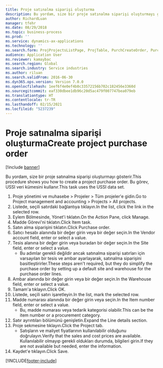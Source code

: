 ```yaml
---
title: Proje satınalma siparişi oluşturma
description: Bu yordam, size bir proje satınalma siparişi oluşturmayı gösterir.
author: RichardLuan
manager: tfehr
ms.date: 08/29/2018
ms.topic: business-process
ms.prod: ''
ms.service: dynamics-ax-applications
ms.technology: ''
ms.search.form: ProjProjectsListPage, ProjTable, PurchCreateOrder, PurchTable, PurchTablePart, InventItemIdLookupPurchase
audience: Application User
ms.reviewer: kamaybac
ms.search.region: Global
ms.search.industry: Service industries
ms.author: riluan
ms.search.validFrom: 2016-06-30
ms.dyn365.ops.version: Version 7.0.0
ms.openlocfilehash: 1eef6f4e0ef4b0c33572156b702c182456e3360d
ms.sourcegitcommit: eaf330dbee1db96c20d5ac479f007747bea079eb
ms.translationtype: HT
ms.contentlocale: tr-TR
ms.lasthandoff: 02/15/2021
ms.locfileid: "5237239"
---
```

# <a name="create-project-purchase-order"></a><span data-ttu-id="01b14-103">Proje satınalma siparişi oluşturma</span><span class="sxs-lookup"><span data-stu-id="01b14-103">Create project purchase order</span></span>

[!include [banner](../../includes/banner.md)]

<span data-ttu-id="01b14-104">Bu yordam, size bir proje satınalma siparişi oluşturmayı gösterir.</span><span class="sxs-lookup"><span data-stu-id="01b14-104">This procedure shows you how to create a project purchase order.</span></span> <span data-ttu-id="01b14-105">Bu görev, USSI veri kümesini kullanır.</span><span class="sxs-lookup"><span data-stu-id="01b14-105">This task uses the USSI data set.</span></span>

1. <span data-ttu-id="01b14-106">Proje yönetimi ve muhasebe > Projeler > Tüm projeler'e gidin.</span><span class="sxs-lookup"><span data-stu-id="01b14-106">Go to Project management and accounting > Projects > All projects.</span></span>
2. <span data-ttu-id="01b14-107">Listede, seçili satırdaki bağlantıya tıklayın.</span><span class="sxs-lookup"><span data-stu-id="01b14-107">In the list, click the link in the selected row.</span></span>
3. <span data-ttu-id="01b14-108">Eylem Bölmesinde, Yönet'i tıklatın.</span><span class="sxs-lookup"><span data-stu-id="01b14-108">On the Action Pane, click Manage.</span></span>
4. <span data-ttu-id="01b14-109">Madde Görevi'ni tıklatın.</span><span class="sxs-lookup"><span data-stu-id="01b14-109">Click Item task.</span></span>
5. <span data-ttu-id="01b14-110">Satın alma siparişini tıklatın.</span><span class="sxs-lookup"><span data-stu-id="01b14-110">Click Purchase order.</span></span>
6. <span data-ttu-id="01b14-111">Satıcı hesabı alanında bir değer girin veya bir değer seçin.</span><span class="sxs-lookup"><span data-stu-id="01b14-111">In the Vendor account field, enter or select a value.</span></span>
7. <span data-ttu-id="01b14-112">Tesis alanına bir değer girin veya buradan bir değer seçin.</span><span class="sxs-lookup"><span data-stu-id="01b14-112">In the Site field, enter or select a value.</span></span>
    * <span data-ttu-id="01b14-113">Bu adımlar gerekli değildir ancak satınalma siparişi satırları için varsayılan bir tesis ve ambar ayarlayarak, satınalma siparişini basitleştirirler.</span><span class="sxs-lookup"><span data-stu-id="01b14-113">These steps aren't required, but they do simplify the purchase order by setting up a default site and warehouse for the purchase order lines.</span></span>  
8. <span data-ttu-id="01b14-114">Ambar alanında bir değer girin veya bir değer seçin.</span><span class="sxs-lookup"><span data-stu-id="01b14-114">In the Warehouse field, enter or select a value.</span></span>
9. <span data-ttu-id="01b14-115">Tamam'a tıklayın.</span><span class="sxs-lookup"><span data-stu-id="01b14-115">Click OK.</span></span>
10. <span data-ttu-id="01b14-116">Listede, seçili satırı işaretleyin.</span><span class="sxs-lookup"><span data-stu-id="01b14-116">In the list, mark the selected row.</span></span>
11. <span data-ttu-id="01b14-117">Madde numarası alanında bir değer girin veya seçin.</span><span class="sxs-lookup"><span data-stu-id="01b14-117">In the Item number field, enter or select a value.</span></span>
    * <span data-ttu-id="01b14-118">Bu, madde numarası veya tedarik kategorisi olabilir.</span><span class="sxs-lookup"><span data-stu-id="01b14-118">This can be the item number or a procurement category.</span></span>  
12. <span data-ttu-id="01b14-119">Satır ayrıntıları bölümünü genişletin.</span><span class="sxs-lookup"><span data-stu-id="01b14-119">Expand the Line details section.</span></span>
13. <span data-ttu-id="01b14-120">Proje sekmesine tıklayın.</span><span class="sxs-lookup"><span data-stu-id="01b14-120">Click the Project tab.</span></span>
    * <span data-ttu-id="01b14-121">Satışların ve maliyet fiyatlarının kullanılabilir olduğunu doğrulayın.</span><span class="sxs-lookup"><span data-stu-id="01b14-121">Verify that the sales and cost prices are available.</span></span> <span data-ttu-id="01b14-122">Kullanılabilir olmayıp gerekli oldukları durumda, bilgileri girin.</span><span class="sxs-lookup"><span data-stu-id="01b14-122">If they are not available but needed, enter the information.</span></span>  
14. <span data-ttu-id="01b14-123">Kaydet'e tıklayın.</span><span class="sxs-lookup"><span data-stu-id="01b14-123">Click Save.</span></span>



[!INCLUDE[footer-include](../../../includes/footer-banner.md)]
